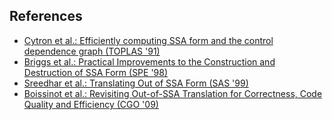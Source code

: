 ## References

- [Cytron et al.: Efficiently computing SSA form and the control dependence graph (TOPLAS '91)](https://dl.acm.org/citation.cfm?id=115320)
- [Briggs et al.: Practical Improvements to the Construction and Destruction of SSA Form (SPE '98)](https://dl.acm.org/citation.cfm?id=295551)
- [Sreedhar et al.: Translating Out of SSA Form (SAS '99)](https://dl.acm.org/citation.cfm?id=718132)
- [Boissinot et al.: Revisiting Out-of-SSA Translation for Correctness, Code Quality and Efficiency (CGO '09)](https://dl.acm.org/citation.cfm?id=1545063)

